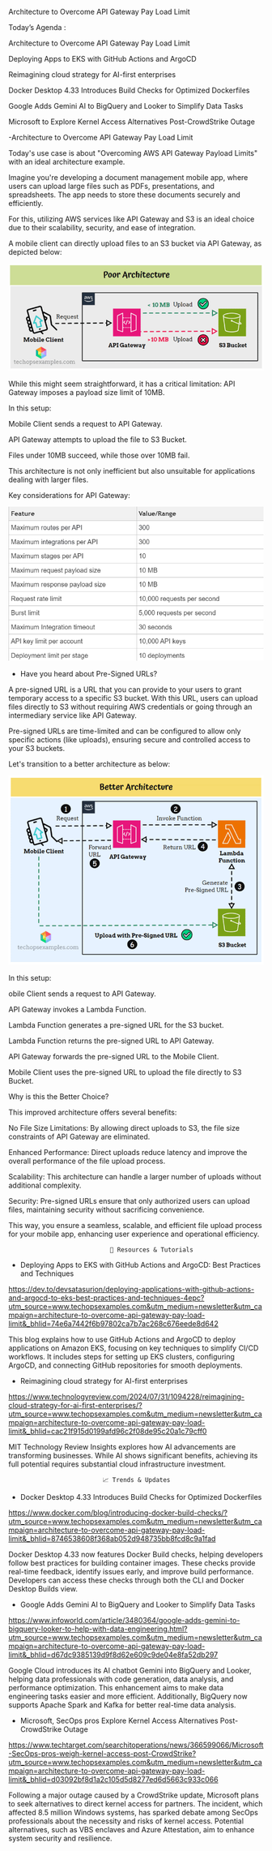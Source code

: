 Architecture to Overcome API Gateway Pay Load Limit
  
 Today’s Agenda :

  Architecture to Overcome API Gateway Pay Load Limit

  Deploying Apps to EKS with GitHub Actions and ArgoCD

  Reimagining cloud strategy for AI-first enterprises

  Docker Desktop 4.33 Introduces Build Checks for Optimized Dockerfiles

  Google Adds Gemini AI to BigQuery and Looker to Simplify Data Tasks

  Microsoft to Explore Kernel Access Alternatives Post-CrowdStrike Outage

-Architecture to Overcome API Gateway Pay Load Limit

  Today's use case is about "Overcoming AWS API Gateway Payload Limits" with an ideal architecture example.

  Imagine you're developing a document management mobile app, where users can upload large files such as PDFs, presentations, and spreadsheets. The app needs to store these documents securely and efficiently.

  For this, utilizing AWS services like API Gateway and S3 is an ideal choice due to their scalability, security, and ease of integration.

  A mobile client can directly upload files to an S3 bucket via API Gateway, as depicted below:

  ![alt text](unnamed.gif)

  While this might seem straightforward, it has a critical limitation: API Gateway imposes a payload size limit of 10MB.

In this setup:

  Mobile Client sends a request to API Gateway.

  API Gateway attempts to upload the file to S3 Bucket.

  Files under 10MB succeed, while those over 10MB fail.

This architecture is not only inefficient but also unsuitable for applications dealing with larger files.
  
Key considerations for API Gateway:

![alt text](image.png)

- Have you heard about Pre-Signed URLs?

A pre-signed URL is a URL that you can provide to your users to grant temporary access to a specific S3 bucket. With this URL, users can upload files directly to S3 without requiring AWS credentials or going through an intermediary service like API Gateway.

Pre-signed URLs are time-limited and can be configured to allow only specific actions (like uploads), ensuring secure and controlled access to your S3 buckets.

Let's transition to a better architecture as below:

![alt text](<unnamed (1).gif>)

In this setup:

 obile Client sends a request to API Gateway.

 API Gateway invokes a Lambda Function.

 Lambda Function generates a pre-signed URL for the S3 bucket.

 Lambda Function returns the pre-signed URL to API Gateway.

 API Gateway forwards the pre-signed URL to the Mobile Client.

 Mobile Client uses the pre-signed URL to upload the file directly to S3 Bucket.

Why is this the Better Choice?

This improved architecture offers several benefits:

 No File Size Limitations: By allowing direct uploads to S3, the file size constraints of API Gateway are eliminated.

 Enhanced Performance: Direct uploads reduce latency and improve the overall performance of the file upload process.

 Scalability: This architecture can handle a larger number of uploads without additional complexity.

 Security: Pre-signed URLs ensure that only authorized users can upload files, maintaining security without sacrificing convenience.

This way, you ensure a seamless, scalable, and efficient file upload process for your mobile app, enhancing user experience and operational efficiency.

                                📖 Resources & Tutorials

- Deploying Apps to EKS with GitHub Actions and ArgoCD: Best Practices and Techniques

https://dev.to/devsatasurion/deploying-applications-with-github-actions-and-argocd-to-eks-best-practices-and-techniques-4epc?utm_source=www.techopsexamples.com&utm_medium=newsletter&utm_campaign=architecture-to-overcome-api-gateway-pay-load-limit&_bhlid=74e6a7442f6b97802ca7b7ac268c676eede8d642

This blog explains how to use GitHub Actions and ArgoCD to deploy applications on Amazon EKS, focusing on key techniques to simplify CI/CD workflows. It includes steps for setting up EKS clusters, configuring ArgoCD, and connecting GitHub repositories for smooth deployments.

- Reimagining cloud strategy for AI-first enterprises

https://www.technologyreview.com/2024/07/31/1094228/reimagining-cloud-strategy-for-ai-first-enterprises/?utm_source=www.techopsexamples.com&utm_medium=newsletter&utm_campaign=architecture-to-overcome-api-gateway-pay-load-limit&_bhlid=cac21f915d0199afd96c2f08de95c20a1c79cff0

MIT Technology Review Insights explores how AI advancements are transforming businesses. While AI shows significant benefits, achieving its full potential requires substantial cloud infrastructure investment.

                              📈 Trends & Updates

- Docker Desktop 4.33 Introduces Build Checks for Optimized Dockerfiles

https://www.docker.com/blog/introducing-docker-build-checks/?utm_source=www.techopsexamples.com&utm_medium=newsletter&utm_campaign=architecture-to-overcome-api-gateway-pay-load-limit&_bhlid=8746538608f368ab052d948735bb8fcd8c9a1fad

Docker Desktop 4.33 now features Docker Build checks, helping developers follow best practices for building container images. These checks provide real-time feedback, identify issues early, and improve build performance. Developers can access these checks through both the CLI and Docker Desktop Builds view.

- Google Adds Gemini AI to BigQuery and Looker to Simplify Data Tasks

https://www.infoworld.com/article/3480364/google-adds-gemini-to-bigquery-looker-to-help-with-data-engineering.html?utm_source=www.techopsexamples.com&utm_medium=newsletter&utm_campaign=architecture-to-overcome-api-gateway-pay-load-limit&_bhlid=d67dc9385139d9f8d62e609c9de04e8fa52db297

Google Cloud introduces its AI chatbot Gemini into BigQuery and Looker, helping data professionals with code generation, data analysis, and performance optimization. This enhancement aims to make data engineering tasks easier and more efficient. Additionally, BigQuery now supports Apache Spark and Kafka for better real-time data analysis.

- Microsoft, SecOps pros Explore Kernel Access Alternatives Post-CrowdStrike Outage

https://www.techtarget.com/searchitoperations/news/366599066/Microsoft-SecOps-pros-weigh-kernel-access-post-CrowdStrike?utm_source=www.techopsexamples.com&utm_medium=newsletter&utm_campaign=architecture-to-overcome-api-gateway-pay-load-limit&_bhlid=d03092bf8d1a2c105d5d8277ed6d5663c933c066

Following a major outage caused by a CrowdStrike update, Microsoft plans to seek alternatives to direct kernel access for partners. The incident, which affected 8.5 million Windows systems, has sparked debate among SecOps professionals about the necessity and risks of kernel access. Potential alternatives, such as VBS enclaves and Azure Attestation, aim to enhance system security and resilience.


